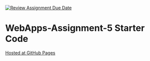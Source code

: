 [![Review Assignment Due Date](https://classroom.github.com/assets/deadline-readme-button-24ddc0f5d75046c5622901739e7c5dd533143b0c8e959d652212380cedb1ea36.svg)](https://classroom.github.com/a/7kKA03Up)
# WebApps-Assignment-5 Starter Code
<a href="https://44-563-webapps-f23.github.io/44563-webapps-f23-assignment5-venkateswararo/cities.html">Hosted at GitHub Pages</a>
